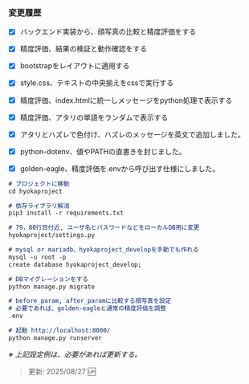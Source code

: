 ### 変更履歴

- [x] バックエンド実装から、顔写真の比較と精度評価をする

- [x] 精度評価、結果の検証と動作確認をする

- [x] bootstrapをレイアウトに適用する

- [x] style.css、テキストの中央揃えをcssで実行する

- [x] 精度評価、index.htmlに統一しメッセージをpython処理で表示する

- [x] 精度評価、アタリの単語をランダムで表示する

- [x] アタリとハズレで色付け、ハズレのメッセージを英文で追加しました。

- [x] python-dotenv、値やPATHの直書きを封じました。

- [x] golden-eagle、精度評価を.envから呼び出す仕様にしました。

```markdown
# プロジェクトに移動
cd hyokaproject

# 依存ライブラリ解消
pip3 install -r requirements.txt 

# 79，80行目付近, ユーザ名とパスワードなどをローカルDB用に変更
hyokaproject/settings.py

# mysql or mariadb、hyokaproject_developを手動でも作れる
mysql -u root -p
create database hyokaproject_develop;

# DBマイグレーションをする
python manage.py migrate

# before_param, after_paramに比較する顔写真を設定
# 必要であれば、golden-eagleと通常の精度評価を調整
.env

# 起動 http://localhost:8000/
python manage.py runserver  
```

_※ 上記設定例は、必要があれば更新する。_

> 更新: 2025/08/27 🆙